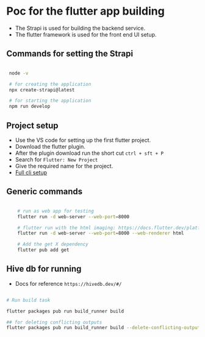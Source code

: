 # Poc for the flutter app building

- The Strapi is used for building the backend service.
- The flutter framework is used for the front end UI setup.

## Commands for setting the Strapi

```sh

 node -v

 # for creating the application
 npx create-strapi@latest

 # for starting the application
 npm run develop

```

## Project setup

- Use the VS code for setting up the first flutter project.
- Download the flutter plugin.
- After the plugin download run the short cut `ctrl + sft + P`
- Search for `Flutter: New Project`
- Give the required name for the project.
- [Full cli setup](https://docs.flutter.dev/get-started/install/windows)

## Generic commands

```sh

    # run as web app for testing
    flutter run -d web-server --web-port=8000

    # flutter run with the html imaging: https://docs.flutter.dev/platform-integration/web/renderers
    flutter run -d web-server --web-port=8000 --web-renderer html

    # Add the get X dependency
    flutter pub add get

```

## Hive db for running

- Docs for reference `https://hivedb.dev/#/`

```sh

# Run build task

flutter packages pub run build_runner build

## for deleting conflicting outputs
flutter packages pub run build_runner build --delete-conflicting-outputs

```
